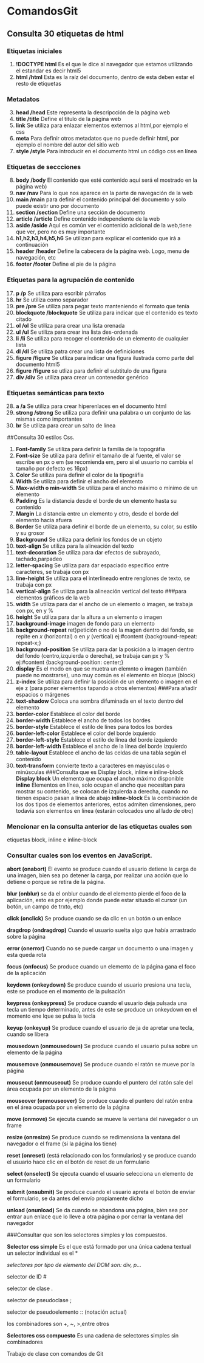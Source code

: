 # ComandosGit
## Consulta 30 etiquetas de html
### Etiquetas iniciales
1. **!DOCTYPE html** Es el que le dice al navegador que estamos utilizando el estandar es decir html5
2. **html /html** Esta es la raíz del documento, dentro de esta deben estar el resto de etiquetas
### Metadatos
3. **head /head** Este representa la descripcción de la página web
4. **title /title** Define el titulo de la página web
5. **link** Se utiliza para enlazar elementos externos al html,por ejemplo el css
6. **meta** Para definir otros metadatos que no puede definir html, por ejemplo el nombre del autor del sitio web
7. **style /style** Para introducir en el documento html un código css en línea
### Etiquetas de seccciones
8. **body /body** El contenido que esté contenido aquí será el mostrado en la página web)
9. **nav /nav** Para lo que nos aparece en la parte de navegación de la web
10. **main /main** para definir el contenido principal del documento y solo puede existir uno por documento
11. **section /section** Define una sección de documento
12. **article /article** Define contenido independiente de la web
13. **aside /aside** Aquí es común ver el contenido adicional de la web,tiene que ver, pero no es muy importante
14. **h1,h2,h3,h4,h5,h6** Se utilizan para explicar el contenido que irá a continuación
15. **header /header** Define la cabecera de la página web. Logo, menu de navegación, etc
16. **footer /footer** Define el pie de la página
### Etiquetas para la agrupación de contenido
17. **p /p** Se utiliza para escribir párrafos
18. **hr** Se utiliza como separador
19. **pre /pre** Se utiliza para pegar texto manteniendo el formato que tenía
20. **blockquote /blockquote** Se utiliza para indicar que el contenido es texto citado
21. **ol /ol** Se utiliza para crear una lista orenada
22. **ul /ul** Se utiliza para crear ina lista des-ordenada
23. **li /li** Se utiliza para recoger el contenido de un elemento de cualquier lista
24. **dl /dl** Se utiliza patra crear una lista de definiciones
25. **figure /figure** Se utliza para indicar una figura ilustrada como parte del documento html5
26. **figure /figure** se utliza para definir el subtitulo de una figura
27. **div /div** Se utiliza para crear un contenedor genérico
### Etiquetas semánticas para texto
28. **a /a** Se utiliza para crear hiperenlaces en el documento html
29. **strong /strong** Se utiliza para definir una palabra o un conjunto de las mismas como importantes
30. **br** Se utiliza para crear un salto de línea 

##Consulta 30 estilos Css.
1. **Font-family** Se utiliza para definir la familia de la topográfia 
2. **Font-size** Se utiliza para definir el tamaño de al fuente, el valor se escribe en px o em (se recomienda em, pero si el usuario no cambia el tamaño por defecto es 16px)
3. **Color** Se utiliza para definir el color de la tipográfia
4. **Width** Se utiliza para definir el ancho del elemento
5. **Max-width o min-width** Se utiliza para el ancho máximo o mínimo de un elemento
6. **Padding** Es la distancia desde el borde de un elemento hasta su contenido
7. **Margin** La distancia entre un elemento y otro, desde el borde del elemento hacia afuera
8. **Border** Se utiliza para definir el borde de un elemento, su color, su estilo y su grosor
9. **Background** Se utiliza para definir los fondos de un objeto
10. **text-align** Se utiliza para la alineación del texto
11. **text-decoration** Se utiliza para dar efectos de subrayado, tachado,parpadeo
12. **letter-spacing** Se utiliza para dar espaciado especifico entre caracteres, se trabaja con px
13. **line-height** Se utiliza para el interlineado entre renglones de texto, se trabaja con px  
14. **vertical-align** Se utiliza para la alineación vertical del texto
###para elementos gráficos de la web
15. **width** Se utiliza para dar el ancho de un elemento o imagen, se trabaja con px, en y %
16. **height** Se utiliza para dar la altura a un elemento o imagen
17. **background-image** imagen de fondo para un elemento
18. **background-repeat** ret}petición o no de la magen dentro del fondo, se repite en *x* (horizontal) o en *y* (vertical)
ej:#content {background-repeat: repeat-x;}
19. **background-position** Se utiliza para dar la posición a la imagen dentro del fondo (centro,izquierda o derecha), se trabaja can px y %
ej:#content {background-position: center;}
20. **display** Es el modo en que se muetra un elemnto o imagen (también puede no mostrarse), uno muy común es el elemento en bloque (block)
21. **z-index** Se utiliza para definir la posición de un elemento o imagen en el eje z (para poner elementos tapando a otros elementos) 
###Para añadir espacios o márgenes
22. **text-shadow** Coloca una sombra difuminada en el texto dentro del elemento
23. **border-color** Establece el color del borde
24. **border-width** Establece el ancho de todos los bordes
25. **border-style** Establece el estilo de línes para todos los bordes
26. **border-left-color** Establece el color del borde ixquierdo
27. **border-left-style** Establece el estilo de línea del borde izquierdo
28. **border-left-width** Establece el ancho de la línea del borde izquierdo
29. **table-layout** Establece el ancho de las celdas de una tabla según el contenido
30. **text-transform** convierte texto a caracteres en mayúsculas o minúsculas
###Consulta que es Display block, inline e inline-block
**Display block** Un elemento que ocupa el ancho máximo disponible
**inline** Elementos en línea, solo ocupan el ancho que necesitan para mostrar su contenido, se colocan de izquierda a derecha, cuando no tienen espacio pasan a línea de abajo
**inline-block** Es la combinación de los dos tipos de elementos anteriores, estos admiten dimensiones, pero todavía son elementos en línea (estarán colocados uno al lado de otro)
### Mencionar en la consulta anterior de las etiquetas cuales son
etiquetas block, inline e inline-block

### Consultar cuales son los eventos en JavaScript.
**abort (onabort)** El evento se produce cuando el usuario detiene la carga de una imagen, bien sea po detener la carga, por realizar una acción que lo detiene o porque se retira de la página.

**blur (onblur)** se da el onblur cuando de el elemento pierde el foco de la aplicación, esto es por ejemplo donde puede estar situado el cursor (un botón, un campo de trxto, etc)

**click (onclick)** Se produce cuando se da clic en un botón o un enlace

**dragdrop (ondragdrop)** Cuando el usuario suelta algo que había arrastrado sobre la página

**error (onerror)** Cuando no se puede cargar un documento o una imagen y esta queda rota

**focus (onfocus)** Se produce cuando un elemento de la página gana el foco de la aplicación

**keydown (onkeydown)** Se produce cuando el usuario presiona una tecla, este se produce en el momento de la pulsación

**keypress (onkeypress)** Se produce cuando el usuario deja pulsada una tecla un tiempo determinado, antes de este se produce un onkeydown en el momento ene lque se pulsa la tecla

**keyup (onkeyup)** Se produce cuando el usuario de ja de apretar una tecla, cuando se libera

**mousedown (onmousedown)** Se produce cuando el usuario pulsa sobre un elemento de la página

**mousemove (onmousemove)** Se produce cuando el ratón se mueve por la página

**mouseout (onmouseout)** Se produce cuando el puntero del ratón sale del área ocupada por un elemento de la página 

**mouseover (onmouseover)**  Se produce cuando el puntero del ratón entra en el área ocupada por un elemento de la página

**move (onmove)** Se ejecuta cuando se mueve la ventana del navegador o un frame

**resize (onresize)** Se produce cuando se redimensiona la ventana del navegador o el frame (si la página los tiene)

**reset (onreset)** (está relacionado con los formularios) y se produce cuando el usuario hace clic en el botón de reset de un formulario

**select (onselect)** Se ejecuta cuando el usuario selecciona un elemento de un formulario

**submit (onsubmit)** Se produce cuando el usuario apreta el botón de enviar el formulario, se da antes del envío propiamente dicho

**unload (onunload)** Se da cuando se abandona una página, bien sea por entrar aun enlace que lo lleve a otra página o por cerrar la ventana del navegador 

###Consultar que son los selectores simples y los compuestos.

**Selector css simple** Es el que está formado por una única cadena textual un selector individual es el *

_selectores por tipo de elemento del DOM son: div, p..._

selector de ID # 

selector de clase .

selector de pseudoclase ;

selector de pseudoelemento :: (notación actual)

los combinadores son +, ~, >,entre otros

**Selectores css compuesto** Es una cadena de selectores simples sin combinadores 













Trabajo de clase con comandos de Git
